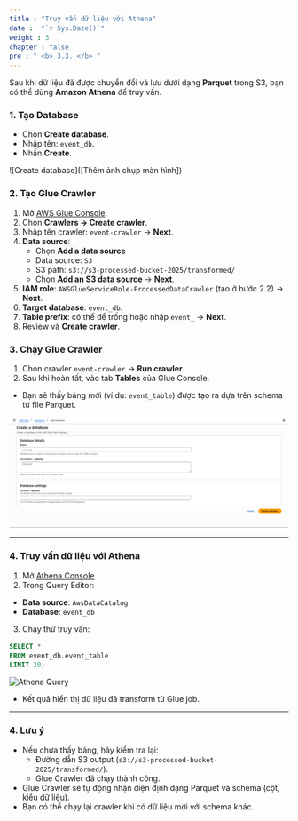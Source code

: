 ```yaml
---
title : "Truy vấn dữ liệu với Athena"
date :  "`r Sys.Date()`" 
weight : 3
chapter : false
pre : " <b> 3.3. </b> "
---
```


Sau khi dữ liệu đã được chuyển đổi và lưu dưới dạng **Parquet** trong S3, bạn có thể dùng **Amazon Athena** để truy vấn.

### 1. Tạo Database
   - Chọn **Create database**.  
   - Nhập tên: `event_db`.  
   - Nhấn **Create**.  

   ![Create database]([Thêm ảnh chụp màn hình])

### 2. Tạo Glue Crawler

1. Mở [AWS Glue Console](https://us-east-1.console.aws.amazon.com/glue/home?region=us-east-1).  
2. Chọn **Crawlers → Create crawler**.  
3. Nhập tên crawler: `event-crawler` → **Next**.
4. **Data source**:  
   - Chọn **Add a data source**
   - Data source: `S3`
   - S3 path: `s3://s3-processed-bucket-2025/transformed/`
   - Chọn **Add an S3 data source** → **Next**.
5. **IAM role**: `AWSGlueServiceRole-ProcessedDataCrawler` (tạo ở bước 2.2) → **Next**.
6. **Target database**: `event_db`.
7. **Table prefix**: có thể để trống hoặc nhập `event_` → **Next**.
8. Review và **Create crawler**.

### 3. Chạy Glue Crawler

1. Chọn crawler `event-crawler` → **Run crawler**.  
2. Sau khi hoàn tất, vào tab **Tables** của Glue Console.  
- Bạn sẽ thấy bảng mới (ví dụ: `event_table`) được tạo ra dựa trên schema từ file Parquet.  

![Glue Crawler tạo bảng](image.png)

---

### 4. Truy vấn dữ liệu với Athena

1. Mở [Athena Console](https://us-east-1.console.aws.amazon.com/athena/home?region=us-east-1).  
2. Trong Query Editor:  
- **Data source**: `AwsDataCatalog`  
- **Database**: `event_db`  
3. Chạy thử truy vấn:

```sql
SELECT * 
FROM event_db.event_table 
LIMIT 20;
```

![Athena Query](https://chatgpt.com/c/image-1.png)

- Kết quả hiển thị dữ liệu đã transform từ Glue job.
    
---

### 4. Lưu ý

- Nếu chưa thấy bảng, hãy kiểm tra lại:
    - Đường dẫn S3 output (`s3://s3-processed-bucket-2025/transformed/`).
    - Glue Crawler đã chạy thành công.     
- Glue Crawler sẽ tự động nhận diện định dạng Parquet và schema (cột, kiểu dữ liệu).
- Bạn có thể chạy lại crawler khi có dữ liệu mới với schema khác.
